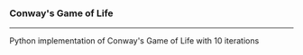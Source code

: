 <h3>Conway's Game of Life</h3>
<hr/>
Python implementation of Conway's Game of Life with 10 iterations
